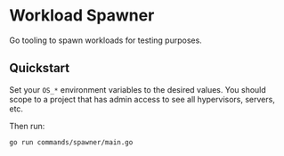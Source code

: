 # Workload Spawner

Go tooling to spawn workloads for testing purposes.

## Quickstart

Set your `OS_*` environment variables to the desired values. You should scope to a project that has admin access to see all hypervisors, servers, etc.

Then run:
```bash
go run commands/spawner/main.go
```